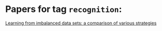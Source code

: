 # Papers for tag `recognition`:

[Learning from imbalanced data sets: a comparison of various strategies](japkowicz2000learning.md)